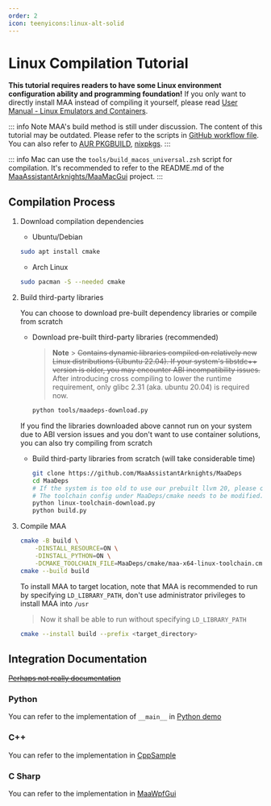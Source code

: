 ```yaml
---
order: 2
icon: teenyicons:linux-alt-solid
---
```


# Linux Compilation Tutorial

**This tutorial requires readers to have some Linux environment configuration ability and programming foundation!** If you only want to directly install MAA instead of compiling it yourself, please read [User Manual - Linux Emulators and Containers](../manual/device/linux.md).

::: info Note
MAA's build method is still under discussion. The content of this tutorial may be outdated. Please refer to the scripts in [GitHub workflow file](https://github.com/MaaAssistantArknights/MaaAssistantArknights/blob/master/.github/workflows/ci.yml#L134). You can also refer to [AUR PKGBUILD](https://aur.archlinux.org/cgit/aur.git/tree/PKGBUILD?h=maa-assistant-arknights), [nixpkgs](https://github.com/NixOS/nixpkgs/blob/nixos-unstable/pkgs/by-name/ma/maa-assistant-arknights/package.nix).
:::

::: info
Mac can use the `tools/build_macos_universal.zsh` script for compilation. It's recommended to refer to the README.md of the [MaaAssistantArknights/MaaMacGui](https://github.com/MaaAssistantArknights/MaaMacGui) project.
:::

## Compilation Process

1. Download compilation dependencies

   - Ubuntu/Debian

   ```bash
   sudo apt install cmake
   ```

   - Arch Linux

   ```bash
   sudo pacman -S --needed cmake
   ```

2. Build third-party libraries

   You can choose to download pre-built dependency libraries or compile from scratch

   - Download pre-built third-party libraries (recommended)

     > **Note** > ~~Contains dynamic libraries compiled on relatively new Linux distributions (Ubuntu 22.04). If your system's libstdc++ version is older, you may encounter ABI incompatibility issues.~~
     > After introducing cross compiling to lower the runtime requirement, only glibc 2.31 (aka. ubuntu 20.04) is required now.

     ```bash
     python tools/maadeps-download.py
     ```

   If you find the libraries downloaded above cannot run on your system due to ABI version issues and you don't want to use container solutions, you can also try compiling from scratch

   - Build third-party libraries from scratch (will take considerable time)

     ```bash
     git clone https://github.com/MaaAssistantArknights/MaaDeps
     cd MaaDeps
     # If the system is too old to use our prebuilt llvm 20, please consider using local build enviroment instead of cross compiling.
     # The toolchain config under MaaDeps/cmake needs to be modified.
     python linux-toolchain-download.py
     python build.py
     ```

3. Compile MAA

   ```bash
   cmake -B build \
       -DINSTALL_RESOURCE=ON \
       -DINSTALL_PYTHON=ON \
       -DCMAKE_TOOLCHAIN_FILE=MaaDeps/cmake/maa-x64-linux-toolchain.cmake
   cmake --build build
   ```

   To install MAA to target location, note that MAA is recommended to run by specifying `LD_LIBRARY_PATH`, don't use administrator privileges to install MAA into `/usr`

   > Now it shall be able to run without specifying `LD_LIBRARY_PATH`

   ```bash
   cmake --install build --prefix <target_directory>
   ```

## Integration Documentation

[~~Perhaps not really documentation~~](../protocol/integration.md)

### Python

You can refer to the implementation of `__main__` in [Python demo](https://github.com/MaaAssistantArknights/MaaAssistantArknights/blob/master/src/Python/sample.py)

### C++

You can refer to the implementation in [CppSample](https://github.com/MaaAssistantArknights/MaaAssistantArknights/blob/master/src/Cpp/main.cpp)

### C Sharp

<!-- Do not use C#, MD003/heading-style: Heading style [Expected: atx; Actual: atx_closed] -->

You can refer to the implementation in [MaaWpfGui](https://github.com/MaaAssistantArknights/MaaAssistantArknights/blob/master/src/MaaWpfGui/Main/AsstProxy.cs)
